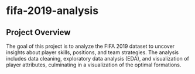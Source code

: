 # fifa-2019-analysis
## Project Overview
The goal of this project is to analyze the FIFA 2019 dataset to uncover insights about player skills, positions, and team strategies. The analysis includes data cleaning, exploratory data analysis (EDA), and visualization of player attributes, culminating in a visualization of the optimal formations.
